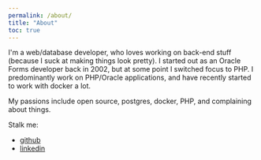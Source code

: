 ```yaml
---
permalink: /about/
title: "About"
toc: true
---
```


I'm a web/database developer, who loves working on back-end stuff (because I suck at making things look pretty).
I started out as an Oracle Forms developer back in 2002, but at some point I switched focus to PHP.
I predominantly work on PHP/Oracle applications, and have recently started to work with docker a lot.

My passions include open source, postgres, docker, PHP, and complaining about things.

Stalk me:
- [github](https://github.com/brettmc)
- [linkedin](https://www.linkedin.com/in/brett-mcbride-02925191)
